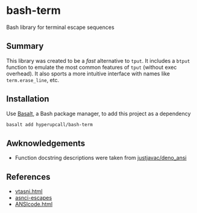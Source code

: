 # bash-term

Bash library for terminal escape sequences

## Summary

This library was created to be a _fast_ alternative to `tput`. It includes a `btput` function to emulate the most common features of `tput` (without exec overhead). It also sports a more intuitive interface with names like `term.erase_line`, etc.

## Installation

Use [Basalt](https://github.com/hyperupcall/basalt), a Bash package manager, to add this project as a dependency

```sh
basalt add hyperupcall/bash-term
```

## Awknowledgements

- Function docstring descriptions were taken from [justjavac/deno_ansi](https://github.com/justjavac/deno_ansi)

## References

- [vtasni.html](https://www2.ccs.neu.edu/research/gpc/VonaUtils/vona/terminal/vtansi.htm)
- [asnci-escapes](https://github.com/sindresorhus/ansi-escapes/blob/main/index.js)
- [ANSIcode.html](https://www.real-world-systems.com/docs/ANSIcode.html)
